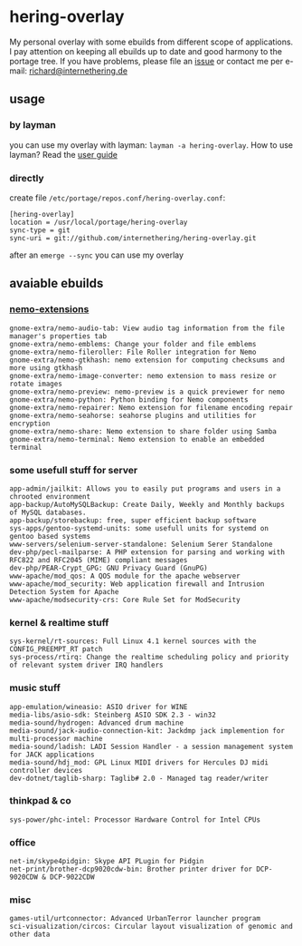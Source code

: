 # hering-overlay

My personal overlay with some ebuilds from different scope of applications. I pay attention on keeping all ebuilds up to date and good harmony to the portage tree. If you have problems, please file an [issue](https://github.com/internethering/hering-overlay/issues) or contact me per e-mail: richard@internethering.de

## usage

### by layman

you can use my overlay with layman: `layman -a hering-overlay`. How to use layman? Read the [user guide](https://wiki.gentoo.org/wiki/Project:Overlays/User_Guide)

### directly

create file `/etc/portage/repos.conf/hering-overlay.conf`:

```
[hering-overlay]
location = /usr/local/portage/hering-overlay
sync-type = git
sync-uri = git://github.com/internethering/hering-overlay.git
```

after an `emerge --sync` you can use my overlay

## avaiable ebuilds

### [nemo-extensions](https://github.com/linuxmint/nemo-extensions)

```
gnome-extra/nemo-audio-tab: View audio tag information from the file manager's properties tab
gnome-extra/nemo-emblems: Change your folder and file emblems
gnome-extra/nemo-fileroller: File Roller integration for Nemo
gnome-extra/nemo-gtkhash: nemo extension for computing checksums and more using gtkhash
gnome-extra/nemo-image-converter: nemo extension to mass resize or rotate images
gnome-extra/nemo-preview: nemo-preview is a quick previewer for nemo
gnome-extra/nemo-python: Python binding for Nemo components
gnome-extra/nemo-repairer: Nemo extension for filename encoding repair
gnome-extra/nemo-seahorse: seahorse plugins and utilities for encryption
gnome-extra/nemo-share: Nemo extension to share folder using Samba
gnome-extra/nemo-terminal: Nemo extension to enable an embedded terminal

```

### some usefull stuff for server

```
app-admin/jailkit: Allows you to easily put programs and users in a chrooted environment
app-backup/AutoMySQLBackup: Create Daily, Weekly and Monthly backups of MySQL databases.
app-backup/storebackup: free, super efficient backup software
sys-apps/gentoo-systemd-units: some usefull units for systemd on gentoo based systems
www-servers/selenium-server-standalone: Selenium Serer Standalone
dev-php/pecl-mailparse: A PHP extension for parsing and working with RFC822 and RFC2045 (MIME) compliant messages
dev-php/PEAR-Crypt_GPG: GNU Privacy Guard (GnuPG)
www-apache/mod_qos: A QOS module for the apache webserver
www-apache/mod_security: Web application firewall and Intrusion Detection System for Apache
www-apache/modsecurity-crs: Core Rule Set for ModSecurity
```

### kernel & realtime stuff

```
sys-kernel/rt-sources: Full Linux 4.1 kernel sources with the CONFIG_PREEMPT_RT patch
sys-process/rtirq: Change the realtime scheduling policy and priority of relevant system driver IRQ handlers
```

### music stuff

```
app-emulation/wineasio: ASIO driver for WINE
media-libs/asio-sdk: Steinberg ASIO SDK 2.3 - win32
media-sound/hydrogen: Advanced drum machine
media-sound/jack-audio-connection-kit: Jackdmp jack implemention for multi-processor machine
media-sound/ladish: LADI Session Handler - a session management system for JACK applications
media-sound/hdj_mod: GPL Linux MIDI drivers for Hercules DJ midi controller devices
dev-dotnet/taglib-sharp: Taglib# 2.0 - Managed tag reader/writer
```

### thinkpad & co

```
sys-power/phc-intel: Processor Hardware Control for Intel CPUs
```

### office

```
net-im/skype4pidgin: Skype API PLugin for Pidgin
net-print/brother-dcp9020cdw-bin: Brother printer driver for DCP-9020CDW & DCP-9022CDW
```

### misc

```
games-util/urtconnector: Advanced UrbanTerror launcher program
sci-visualization/circos: Circular layout visualization of genomic and other data

```
